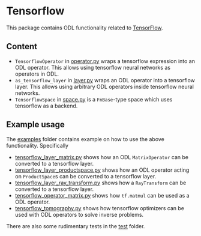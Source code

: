 # Tensorflow

This package contains ODL functionality related to [TensorFlow](https://www.tensorflow.org/).

## Content

* `TensorflowOperator` in [operator.py](operator.py) wraps a tensorflow expression into an ODL operator.
  This allows using tensorflow neural networks as operators in ODL.
* `as_tensorflow_layer` in [layer.py](layer.py) wraps an ODL operator into a tensorflow layer.
  This allows using arbitrary ODL operators inside tensorflow neural networks.
* `TensorflowSpace` in [space.py](space.py) is a `FnBase`-type space which uses tensorflow as a backend.

## Example usage

The [examples](examples) folder contains example on how to use the above functionality.
Specifically

* [tensorflow_layer_matrix.py](examples/tensorflow_layer_matrix.py) shows how an ODL `MatrixOperator` can be converted to a tensorflow layer.
* [tensorflow_layer_productspace.py](examples/tensorflow_layer_productspace.py) shows how an ODL operator acting on `ProductSpace`s can be converted to a tensorflow layer.
* [tensorflow_layer_ray_transform.py](examples/tensorflow_layer_ray_transform.py) shows how a `RayTransform` can be converted to a tensorflow layer.
* [tensorflow_operator_matrix.py](examples/tensorflow_operator_matrix.py) shows how `tf.matmul` can be used as a ODL operator.
* [tensorflow_tomography.py](examples/tensorflow_tomography.py) shows how tensorflow optimizers can be used with ODL operators to solve inverse problems.

There are also some rudimentary tests in the [test](test) folder.